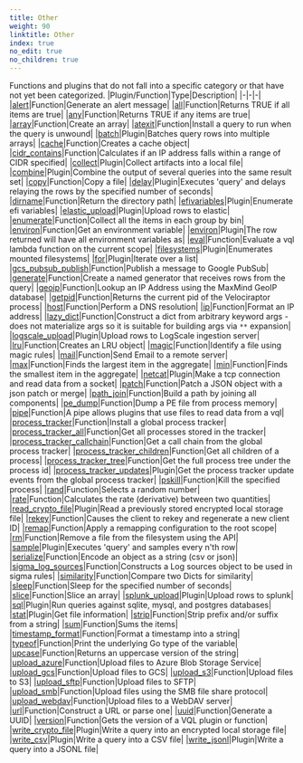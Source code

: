 ```yaml
---
title: Other
weight: 90
linktitle: Other
index: true
no_edit: true
no_children: true
---
```


Functions and plugins that do not fall into a specific category or that have
not yet been categorized.
|Plugin/Function|<span class='vql_type'>Type</span>|Description|
|-|-|-|
|[alert](alert)|<span class='vql_type'>Function</span>|Generate an alert message|
|[all](all)|<span class='vql_type'>Function</span>|Returns TRUE if all items are true|
|[any](any)|<span class='vql_type'>Function</span>|Returns TRUE if any items are true|
|[array](array)|<span class='vql_type'>Function</span>|Create an array|
|[atexit](atexit)|<span class='vql_type'>Function</span>|Install a query to run when the query is unwound|
|[batch](batch)|<span class='vql_type'>Plugin</span>|Batches query rows into multiple arrays|
|[cache](cache)|<span class='vql_type'>Function</span>|Creates a cache object|
|[cidr_contains](cidr_contains)|<span class='vql_type'>Function</span>|Calculates if an IP address falls within a range of CIDR specified|
|[collect](collect)|<span class='vql_type'>Plugin</span>|Collect artifacts into a local file|
|[combine](combine)|<span class='vql_type'>Plugin</span>|Combine the output of several queries into the same result set|
|[copy](copy)|<span class='vql_type'>Function</span>|Copy a file|
|[delay](delay)|<span class='vql_type'>Plugin</span>|Executes 'query' and delays relaying the rows by the specified number of seconds|
|[dirname](dirname)|<span class='vql_type'>Function</span>|Return the directory path|
|[efivariables](efivariables)|<span class='vql_type'>Plugin</span>|Enumerate efi variables|
|[elastic_upload](elastic_upload)|<span class='vql_type'>Plugin</span>|Upload rows to elastic|
|[enumerate](enumerate)|<span class='vql_type'>Function</span>|Collect all the items in each group by bin|
|[environ](environ)|<span class='vql_type'>Function</span>|Get an environment variable|
|[environ](environ)|<span class='vql_type'>Plugin</span>|The row returned will have all environment variables as|
|[eval](eval)|<span class='vql_type'>Function</span>|Evaluate a vql lambda function on the current scope|
|[filesystems](filesystems)|<span class='vql_type'>Plugin</span>|Enumerates mounted filesystems|
|[for](for)|<span class='vql_type'>Plugin</span>|Iterate over a list|
|[gcs_pubsub_publish](gcs_pubsub_publish)|<span class='vql_type'>Function</span>|Publish a message to Google PubSub|
|[generate](generate)|<span class='vql_type'>Function</span>|Create a named generator that receives rows from the query|
|[geoip](geoip)|<span class='vql_type'>Function</span>|Lookup an IP Address using the MaxMind GeoIP database|
|[getpid](getpid)|<span class='vql_type'>Function</span>|Returns the current pid of the Velociraptor process|
|[host](host)|<span class='vql_type'>Function</span>|Perform a DNS resolution|
|[ip](ip)|<span class='vql_type'>Function</span>|Format an IP address|
|[lazy_dict](lazy_dict)|<span class='vql_type'>Function</span>|Construct a dict from arbitrary keyword args - does not materialize args so it is suitable for building args via `**` expansion|
|[logscale_upload](logscale_upload)|<span class='vql_type'>Plugin</span>|Upload rows to LogScale ingestion server|
|[lru](lru)|<span class='vql_type'>Function</span>|Creates an LRU object|
|[magic](magic)|<span class='vql_type'>Function</span>|Identify a file using magic rules|
|[mail](mail)|<span class='vql_type'>Function</span>|Send Email to a remote server|
|[max](max)|<span class='vql_type'>Function</span>|Finds the largest item in the aggregate|
|[min](min)|<span class='vql_type'>Function</span>|Finds the smallest item in the aggregate|
|[netcat](netcat)|<span class='vql_type'>Plugin</span>|Make a tcp connection and read data from a socket|
|[patch](patch)|<span class='vql_type'>Function</span>|Patch a JSON object with a json patch or merge|
|[path_join](path_join)|<span class='vql_type'>Function</span>|Build a path by joining all components|
|[pe_dump](pe_dump)|<span class='vql_type'>Function</span>|Dump a PE file from process memory|
|[pipe](pipe)|<span class='vql_type'>Function</span>|A pipe allows plugins that use files to read data from a vql|
|[process_tracker](process_tracker)|<span class='vql_type'>Function</span>|Install a global process tracker|
|[process_tracker_all](process_tracker_all)|<span class='vql_type'>Function</span>|Get all processes stored in the tracker|
|[process_tracker_callchain](process_tracker_callchain)|<span class='vql_type'>Function</span>|Get a call chain from the global process tracker|
|[process_tracker_children](process_tracker_children)|<span class='vql_type'>Function</span>|Get all children of a process|
|[process_tracker_tree](process_tracker_tree)|<span class='vql_type'>Function</span>|Get the full process tree under the process id|
|[process_tracker_updates](process_tracker_updates)|<span class='vql_type'>Plugin</span>|Get the process tracker update events from the global process tracker|
|[pskill](pskill)|<span class='vql_type'>Function</span>|Kill the specified process|
|[rand](rand)|<span class='vql_type'>Function</span>|Selects a random number|
|[rate](rate)|<span class='vql_type'>Function</span>|Calculates the rate (derivative) between two quantities|
|[read_crypto_file](read_crypto_file)|<span class='vql_type'>Plugin</span>|Read a previously stored encrypted local storage file|
|[rekey](rekey)|<span class='vql_type'>Function</span>|Causes the client to rekey and regenerate a new client ID|
|[remap](remap)|<span class='vql_type'>Function</span>|Apply a remapping configuration to the root scope|
|[rm](rm)|<span class='vql_type'>Function</span>|Remove a file from the filesystem using the API|
|[sample](sample)|<span class='vql_type'>Plugin</span>|Executes 'query' and samples every n'th row|
|[serialize](serialize)|<span class='vql_type'>Function</span>|Encode an object as a string (csv or json)|
|[sigma_log_sources](sigma_log_sources)|<span class='vql_type'>Function</span>|Constructs a Log sources object to be used in sigma rules|
|[similarity](similarity)|<span class='vql_type'>Function</span>|Compare two Dicts for similarity|
|[sleep](sleep)|<span class='vql_type'>Function</span>|Sleep for the specified number of seconds|
|[slice](slice)|<span class='vql_type'>Function</span>|Slice an array|
|[splunk_upload](splunk_upload)|<span class='vql_type'>Plugin</span>|Upload rows to splunk|
|[sql](sql)|<span class='vql_type'>Plugin</span>|Run queries against sqlite, mysql, and postgres databases|
|[stat](stat)|<span class='vql_type'>Plugin</span>|Get file information|
|[strip](strip)|<span class='vql_type'>Function</span>|Strip prefix and/or suffix from a string|
|[sum](sum)|<span class='vql_type'>Function</span>|Sums the items|
|[timestamp_format](timestamp_format)|<span class='vql_type'>Function</span>|Format a timestamp into a string|
|[typeof](typeof)|<span class='vql_type'>Function</span>|Print the underlying Go type of the variable|
|[upcase](upcase)|<span class='vql_type'>Function</span>|Returns an uppercase version of the string|
|[upload_azure](upload_azure)|<span class='vql_type'>Function</span>|Upload files to Azure Blob Storage Service|
|[upload_gcs](upload_gcs)|<span class='vql_type'>Function</span>|Upload files to GCS|
|[upload_s3](upload_s3)|<span class='vql_type'>Function</span>|Upload files to S3|
|[upload_sftp](upload_sftp)|<span class='vql_type'>Function</span>|Upload files to SFTP|
|[upload_smb](upload_smb)|<span class='vql_type'>Function</span>|Upload files using the SMB file share protocol|
|[upload_webdav](upload_webdav)|<span class='vql_type'>Function</span>|Upload files to a WebDAV server|
|[url](url)|<span class='vql_type'>Function</span>|Construct a URL or parse one|
|[uuid](uuid)|<span class='vql_type'>Function</span>|Generate a UUID|
|[version](version)|<span class='vql_type'>Function</span>|Gets the version of a VQL plugin or function|
|[write_crypto_file](write_crypto_file)|<span class='vql_type'>Plugin</span>|Write a query into an encrypted local storage file|
|[write_csv](write_csv)|<span class='vql_type'>Plugin</span>|Write a query into a CSV file|
|[write_jsonl](write_jsonl)|<span class='vql_type'>Plugin</span>|Write a query into a JSONL file|
